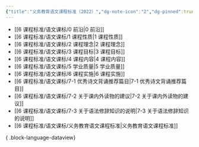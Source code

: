 ```yaml
---
{"title":"义务教育语文课程标准（2022）","dg-note-icon":"2","dg-pinned":true,"dg-publish":true,"permalink":"/6 课程标准/语文课标/义务教育语文课程标准/","pinned":true,"dgPassFrontmatter":true,"noteIcon":"2"}
---
```




- [[6 课程标准/语文课标/0 前沿\|0 前沿]]
- [[6 课程标准/语文课标/1 课程性质\|1 课程性质]]
- [[6 课程标准/语文课标/2 课程理念\|2 课程理念]]
- [[6 课程标准/语文课标/3 课程目标\|3 课程目标]]
- [[6 课程标准/语文课标/4 课程内容\|4 课程内容]]
- [[6 课程标准/语文课标/5 学业质量\|5 学业质量]]
- [[6 课程标准/语文课标/6 课程实施\|6 课程实施]]
- [[6 课程标准/语文课标/7-1 优秀诗文背诵推荐篇目\|7-1 优秀诗文背诵推荐篇目]]
- [[6 课程标准/语文课标/7-2 关于课内外读物的建议\|7-2 关于课内外读物的建议]]
- [[6 课程标准/语文课标/7-3 关于语法修辞知识的说明\|7-3 关于语法修辞知识的说明]]
- [[6 课程标准/语文课标/义务教育语文课程标准\|义务教育语文课程标准]]

{ .block-language-dataview}

